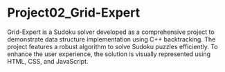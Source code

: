 # Project02_Grid-Expert
Grid-Expert is a Sudoku solver developed as a comprehensive project to demonstrate data structure implementation using C++ backtracking. The project features a robust algorithm to solve Sudoku puzzles efficiently. To enhance the user experience, the solution is visually represented using HTML, CSS, and JavaScript.
